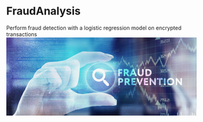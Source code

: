 # FraudAnalysis
Perform fraud detection with a logistic regression model on encrypted transactions
![](https://github.com/JackRossProjects/FraudAnalysis/blob/master/fraud.png)
